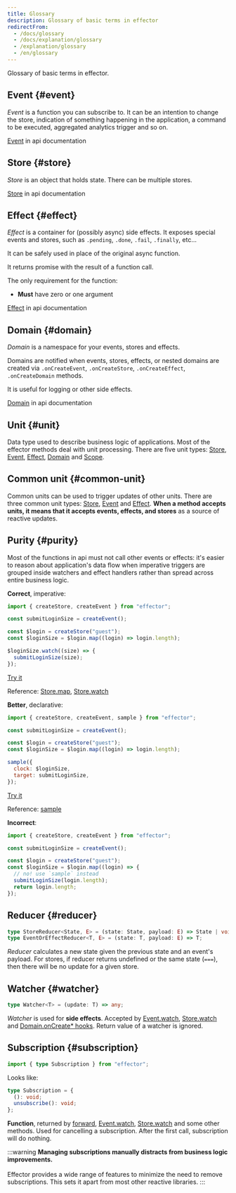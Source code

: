 ```yaml
---
title: Glossary
description: Glossary of basic terms in effector
redirectFrom:
  - /docs/glossary
  - /docs/explanation/glossary
  - /explanation/glossary
  - /en/glossary
---
```


Glossary of basic terms in effector.

## Event {#event}

_Event_ is a function you can subscribe to. It can be an intention to change the store, indication of something happening in the application, a command to be executed, aggregated analytics trigger and so on.

[Event](/en/api/effector/Event) in api documentation

## Store {#store}

_Store_ is an object that holds state.
There can be multiple stores.

[Store](/en/api/effector/Store) in api documentation

## Effect {#effect}

_Effect_ is a container for (possibly async) side effects.
It exposes special events and stores, such as `.pending`, `.done`, `.fail`, `.finally`, etc...

It can be safely used in place of the original async function.

It returns promise with the result of a function call.

The only requirement for the function:

- **Must** have zero or one argument

[Effect](/en/api/effector/Effect) in api documentation

## Domain {#domain}

_Domain_ is a namespace for your events, stores and effects.

Domains are notified when events, stores, effects, or nested domains are created via `.onCreateEvent`, `.onCreateStore`, `.onCreateEffect`, `.onCreateDomain` methods.

It is useful for logging or other side effects.

[Domain](/en/api/effector/Domain) in api documentation

## Unit {#unit}

Data type used to describe business logic of applications. Most of the effector methods deal with unit processing.
There are five unit types: [Store](/en/api/effector/Store), [Event](/en/api/effector/Event), [Effect](/en/api/effector/Effect), [Domain](/en/api/effector/Domain) and [Scope](/en/api/effector/Scope).

## Common unit {#common-unit}

Common units can be used to trigger updates of other units. There are three common unit types: [Store](/en/api/effector/Store), [Event](/en/api/effector/Event) and [Effect](/en/api/effector/Effect). **When a method accepts units, it means that it accepts events, effects, and stores** as a source of reactive updates.

## Purity {#purity}

Most of the functions in api must not call other events or effects: it's easier to reason about application's data flow when imperative triggers are grouped inside watchers and effect handlers rather than spread across entire business logic.

**Correct**, imperative:

```js
import { createStore, createEvent } from "effector";

const submitLoginSize = createEvent();

const $login = createStore("guest");
const $loginSize = $login.map((login) => login.length);

$loginSize.watch((size) => {
  submitLoginSize(size);
});
```

[Try it](https://share.effector.dev/D5hV8C70)

Reference: [Store.map](/en/api/effector/Store#map-fn), [Store.watch](/en/api/effector/Store#watch-watcher)

**Better**, declarative:

```js
import { createStore, createEvent, sample } from "effector";

const submitLoginSize = createEvent();

const $login = createStore("guest");
const $loginSize = $login.map((login) => login.length);

sample({
  clock: $loginSize,
  target: submitLoginSize,
});
```

[Try it](https://share.effector.dev/it0gXQLI)

Reference: [sample](/en/api/effector/sample)

**Incorrect**:

```js
import { createStore, createEvent } from "effector";

const submitLoginSize = createEvent();

const $login = createStore("guest");
const $loginSize = $login.map((login) => {
  // no! use `sample` instead
  submitLoginSize(login.length);
  return login.length;
});
```

## Reducer {#reducer}

```typescript
type StoreReducer<State, E> = (state: State, payload: E) => State | void;
type EventOrEffectReducer<T, E> = (state: T, payload: E) => T;
```

_Reducer_ calculates a new state given the previous state and an event's payload. For stores, if reducer returns undefined or the same state (`===`), then there will be no update for a given store.

## Watcher {#watcher}

```typescript
type Watcher<T> = (update: T) => any;
```

_Watcher_ is used for **side effects**. Accepted by [Event.watch](/en/api/effector/Event#watch-watcher), [Store.watch](/en/api/effector/Store#watchwatcher) and [Domain.onCreate\* hooks](/en/api/effector/Domain#oncreateeventhook). Return value of a watcher is ignored.

## Subscription {#subscription}

```ts
import { type Subscription } from "effector";
```

Looks like:

```typescript
type Subscription = {
  (): void;
  unsubscribe(): void;
};
```

**Function**, returned by [forward](/en/api/effector/forward), [Event.watch](/en/api/effector/Event#event-watch-watcher), [Store.watch](/en/api/effector/Store#methods-watch-watcher) and some other methods. Used for cancelling a subscription. After the first call, subscription will do nothing.

:::warning
**Managing subscriptions manually distracts from business logic improvements.**
<br/><br/>
Effector provides a wide range of features to minimize the need to remove subscriptions. This sets it apart from most other reactive libraries.
:::

[effect]: /en/api/effector/Effect
[store]: /en/api/effector/Store
[event]: /en/api/effector/Event
[domain]: /en/api/effector/Domain
[scope]: /en/api/effector/Scope
